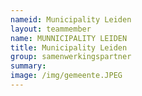 ```yaml
---
nameid: Municipality Leiden
layout: teammember
name: MUNNICIPALITY LEIDEN   
title: Municipality Leiden
group: samenwerkingspartner
summary: 
image: /img/gemeente.JPEG
---
```


 

